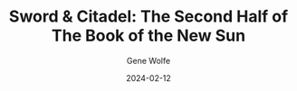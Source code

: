 ---
title: "Sword & Citadel: The Second Half of The Book of the New Sun"
author: "Gene Wolfe"
date: 2024-02-12
weight: -1
books/tags:
    - "fiction"
    - "science-fiction"
    - "deep future"
    - "fantasy"
---
